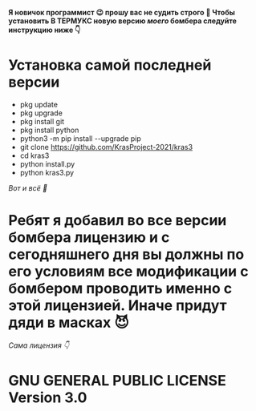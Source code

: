 <strong>Я новичок программист 😉 прошу вас не судить строго 🙏
Чтобы установить В ТЕРМУКС новую версию <i>моего</i> бомбера следуйте инструкцию ниже 👇
</strong>

# Установка самой последней версии
- pkg update
- pkg upgrade
- pkg install git
- pkg install python
- python3 -m pip install --upgrade pip
- git clone https://github.com/KrasProject-2021/kras3
- cd kras3
- python install.py
- python kras3.py

<em>
Вот и всё 🙂
</em>
<h1>Ребят я добавил во все версии бомбера <strong>лицензию</strong> и с сегодняшнего дня вы должны по его условиям все модификации с бомбером проводить именно с этой лицензией. Иначе придут дяди в масках 😈</h1>

<em>Сама лицензия 👇</em>

<h1>GNU GENERAL PUBLIC LICENSE Version 3.0</h1>

